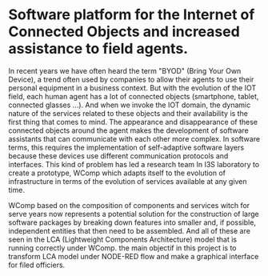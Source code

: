 
# Software platform for the Internet of Connected Objects and increased assistance to field agents.


In recent years we have often heard the term "BYOD" (Bring Your Own Device), a trend often used by companies to allow their agents to use their personal equipment in a business context. But with the evolution of the IOT field, each human agent has a lot of connected objects (smartphone, tablet, connected glasses ...). And when we invoke the IOT domain, the dynamic nature of the services related to these objects and their availability  is the first thing that comes to mind. The appearance and disappearance of these connected objects around the agent makes the development of software assistants that can communicate with each other more complex. In software terms, this requires the implementation of self-adaptive software layers because these devices use different communication protocols and interfaces. This kind of problem has led a research team In I3S laboratory to create a prototype, WComp which adapts itself to the evolution of infrastructure in terms of the evolution of services available at any given time.

WComp based on the composition of components and services witch for serve years now represents a potential solution for the construction of large software packages by breaking down features into smaller and, if possible, independent entities that then need to be assembled. And all of these are seen in the LCA (Lightweight Components Architecture) model that is running correctly under WComp. the main objectif in this project is to transform LCA model under NODE-RED flow and make a graphical interface for filed officiers.
